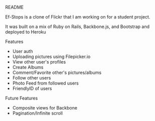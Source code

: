 README

Ef-Stops is a clone of Flickr that I am working on for a student project.

It was built on a mix of Ruby on Rails, Backbone.js, and Bootstrap and deployed to Heroku

Features
* User auth
* Uploading pictures using Filepicker.io
* View other user's profiles
* Create Albums
* Comment/Favorite other's pictures/albums
* Follow other users
* Photo Feed from followed users
* FriendlyID of users

Future Features
* Composite views for Backbone
* Pagination/Infinite scroll
